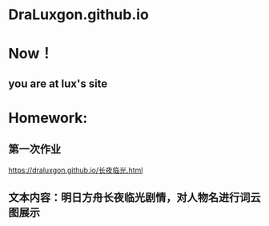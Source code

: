 # DraLuxgon.github.io
# Now！
## you are at lux's site
# Homework:
## 第一次作业
https://draluxgon.github.io/长夜临光.html 
## 文本内容：明日方舟长夜临光剧情，对人物名进行词云图展示

